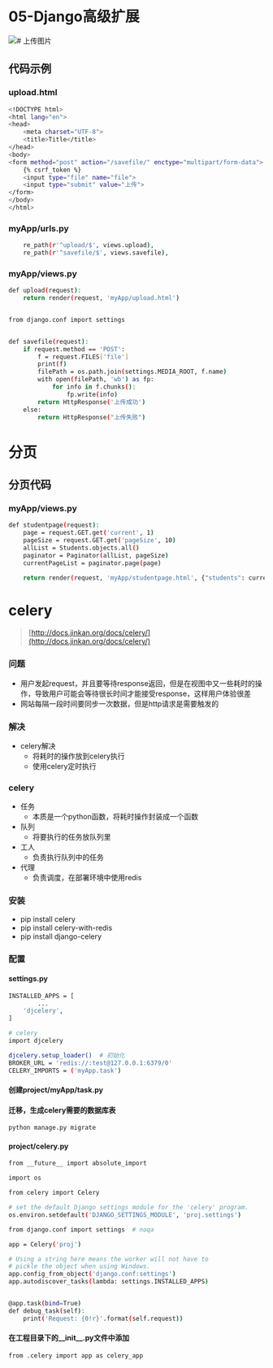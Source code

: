 # 05-Django高级扩展

![](https://cdn.nlark.com/yuque/0/2021/jpeg/207655/1614245404154-df336e0d-fbc1-41e8-a39e-3ac9b2ca7722.jpeg)# 上传图片
## 代码示例
### upload.html
```bash
<!DOCTYPE html>
<html lang="en">
<head>
    <meta charset="UTF-8">
    <title>Title</title>
</head>
<body>
<form method="post" action="/savefile/" enctype="multipart/form-data">
    {% csrf_token %}
    <input type="file" name="file">
    <input type="submit" value="上传">
</form>
</body>
</html>
```
### myApp/urls.py
```bash
    re_path(r'^upload/$', views.upload),
    re_path(r'^savefile/$', views.savefile),
```
### myApp/views.py
```bash
def upload(request):
    return render(request, 'myApp/upload.html')


from django.conf import settings


def savefile(request):
    if request.method == 'POST':
        f = request.FILES['file']
        print(f)
        filePath = os.path.join(settings.MEDIA_ROOT, f.name)
        with open(filePath, 'wb') as fp:
            for info in f.chunks():
                fp.write(info)
        return HttpResponse('上传成功')
    else:
        return HttpResponse("上传失败")
```
# 分页
## 分页代码
### myApp/views.py
```bash
def studentpage(request):
    page = request.GET.get('current', 1)
    pageSize = request.GET.get('pageSize', 10)
    allList = Students.objects.all()
    paginator = Paginator(allList, pageSize)
    currentPageList = paginator.page(page)

    return render(request, 'myApp/studentpage.html', {"students": currentPageList})
```
# celery
> [http://docs.jinkan.org/docs/celery/](http://docs.jinkan.org/docs/celery/)

### 问题

- 用户发起request，并且要等待response返回，但是在视图中又一些耗时的操作，导致用户可能会等待很长时间才能接受response，这样用户体验很差
- 网站每隔一段时间要同步一次数据，但是http请求是需要触发的
### 解决

- celery解决
   - 将耗时的操作放到celery执行
   - 使用celery定时执行
### celery

- 任务
   - 本质是一个python函数，将耗时操作封装成一个函数
- 队列    
   - 将要执行的任务放队列里
- 工人   
   - 负责执行队列中的任务
- 代理
   - 负责调度，在部署环境中使用redis
### 安装

- pip install celery
- pip install celery-with-redis
- pip install django-celery
### 配置
#### settings.py
```bash
INSTALLED_APPS = [
		...
    'djcelery',
]

# celery
import djcelery

djcelery.setup_loader()  # 初始化
BROKER_URL = 'redis://:test@127.0.0.1:6379/0'
CELERY_IMPORTS = ('myApp.task')
```
#### 创建project/myApp/task.py
#### 迁移，生成celery需要的数据库表
```bash
python manage.py migrate
```
#### project/celery.py
```bash
from __future__ import absolute_import

import os

from celery import Celery

# set the default Django settings module for the 'celery' program.
os.environ.setdefault('DJANGO_SETTINGS_MODULE', 'proj.settings')

from django.conf import settings  # noqa

app = Celery('proj')

# Using a string here means the worker will not have to
# pickle the object when using Windows.
app.config_from_object('django.conf:settings')
app.autodiscover_tasks(lambda: settings.INSTALLED_APPS)


@app.task(bind=True)
def debug_task(self):
    print('Request: {0!r}'.format(self.request))
```
#### 在工程目录下的__init__.py文件中添加
```bash
from .celery import app as celery_app
```


